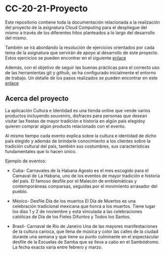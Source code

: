# CC-20-21-Proyecto

Este repositorio contiene toda la documentación relacionada a la realización del proyecto de la asignatura Cloud Computing para el despliegue del mismo a través de los diferentes hitos planteados a lo largo del desarrollo del mismo. 

También se irá abordando la resolución de ejercicios orientados por cada tema de la asignatura que servirán de apoyo al desarrollo de este proyecto. Estos ejercicios se pueden encontrar en el siguiente [enlace](https://github.com/ccvaillant1992/CC-20-21-Ejercicios) 

Además, con el objetivo de seguir las buenas prácticas para el correcto uso de las herramientas git y github, se ha configurado inicialmente el entorno de trabajo. Un detalle de los pasos realizados se pueden encontrar en este [enlace](https://github.com/ccvaillant1992/CC-20-21-Proyecto/blob/master/docs/Inicio-EntornoTrabajo.md) 

## Acerca del proyecto

La aplicación Cultura e Identidad es una tienda online que vende varios productos incluyendo souvenirs, disfraces para personas que desean visitar las fiestas de mayor tradición e historia en algún país elegidoy quieren comprar algún producto relacionado con el evento.

Al mismo tiempo cada evento explica sobre la cultura e identidad de dicho país elegido y además de brindarle conocimiento a los clientes sobre la tradición cultural del país, también sus costumbres, sus características fundamentales que lo hacen único.

Ejemplo de eventos:

- Cuba- Carnavales de la Habana
Agosto es el mes escogido para el Carnaval de La Habana, uno de los eventos de mayor tradición e historia del país. El famoso desfile por el Malecón de emblemáticas y contemporáneas comparsas, seguidas por el movimiento arrasador del pueblo.

- México- Desfile Día de los muertos
El Día de Muertos es una celebración tradicional mexicana que honra a los muertos. Tiene lugar los días 1 y 2 de noviembre y está vinculada a las celebraciones católicas de Día de los Fieles Difuntos y Todos los Santos.

- Brasil- Carnaval de Río de Janeiro 
Una de las mayores manifestaciones de la cultura carioca, que llena de música y color las calles de la ciudad durante una semana y que tiene su punto culminante en el espectacular desfile de la Escuelas de Samba que se lleva a cabo en el Sambódromo. La fecha exacta varía entre febrero y marzo.


